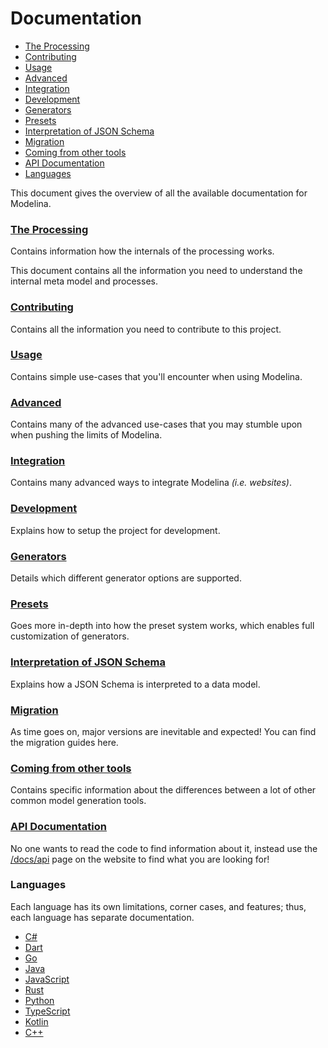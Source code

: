 # Documentation

<!-- toc is generated with GitHub Actions do not remove toc markers -->

<!-- toc -->

- [The Processing](#the-processing)
- [Contributing](#contributing)
- [Usage](#usage)
- [Advanced](#advanced)
- [Integration](#integration)
- [Development](#development)
- [Generators](#generators)
- [Presets](#presets)
- [Interpretation of JSON Schema](#interpretation-of-json-schema)
- [Migration](#migration)
- [Coming from other tools](#coming-from-other-tools)
- [API Documentation](#api-documentation)
- [Languages](#languages)

<!-- tocstop -->

This document gives the overview of all the available documentation for Modelina.

### [The Processing](./input-processing.md)
Contains information how the internals of the processing works.

This document contains all the information you need to understand the internal meta model and processes.

### [Contributing](./contributing.md)
Contains all the information you need to contribute to this project.

### [Usage](./usage.md)
Contains simple use-cases that you'll encounter when using Modelina.

### [Advanced](./advanced.md)
Contains many of the advanced use-cases that you may stumble upon when pushing the limits of Modelina.

### [Integration](./integration.md)
Contains many advanced ways to integrate Modelina _(i.e. websites)_. 

### [Development](./development.md)
Explains how to setup the project for development. 

### [Generators](./generators.md)
Details which different generator options are supported.

### [Presets](./presets.md)
Goes more in-depth into how the preset system works, which enables full customization of generators.

### [Interpretation of JSON Schema](./inputs/JSON_Schema.md)
Explains how a JSON Schema is interpreted to a data model.

### [Migration](./migrations/README.md)
As time goes on, major versions are inevitable and expected! You can find the migration guides here.

### [Coming from other tools](./other-tools.md)
Contains specific information about the differences between a lot of other common model generation tools. 

### [API Documentation](https://modelina.org/apidocs)

No one wants to read the code to find information about it, instead use the [/docs/api](https://modelina.org/docs/api) page on the website to find what you are looking for!

### Languages
Each language has its own limitations, corner cases, and features; thus, each language has separate documentation.
- [C#](./languages/Csharp.md)
- [Dart](./languages/Dart.md)
- [Go](./languages/Go.md)
- [Java](./languages/Java.md)
- [JavaScript](./languages/JavaScript.md)
- [Rust](./languages/Rust.md)
- [Python](./languages/Python.md)
- [TypeScript](./languages/TypeScript.md)
- [Kotlin](./languages/Kotlin.md)
- [C++](./languages/Cplusplus.md)
